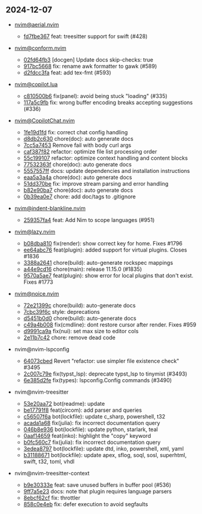 ## 2024-12-07

* nvim@aerial.nvim
  - [fd7fbe367](https://github.com/stevearc/aerial.nvim/commit/fd7fbe36772d7a955815c90ff9b58523bfdb410d) feat: treesitter support for swift (#428)

* nvim@conform.nvim
  - [02fd64fb3](https://github.com/stevearc/conform.nvim/commit/02fd64fb3d4b18ec029c0e0683c3dc3ec6d2c5b8) [docgen] Update docs skip-checks: true
  - [917bc5668](https://github.com/stevearc/conform.nvim/commit/917bc566832d91dff00b6e6a6dc658366fd51bac) fix: rename awk formatter to gawk (#589)
  - [d2fdcc3fa](https://github.com/stevearc/conform.nvim/commit/d2fdcc3fa48cf2f2696f13730a5c74f97a7e9677) feat: add tex-fmt (#593)

* nvim@copilot.lua
  - [c810500b6](https://github.com/zbirenbaum/copilot.lua/commit/c810500b69cb8bcea58f2be635cb1340011714b5) fix(panel): avoid being stuck "loading" (#335)
  - [117a5c9fb](https://github.com/zbirenbaum/copilot.lua/commit/117a5c9fbbd9db37ae2b02f54309c12836a9818e) fix: wrong buffer encoding breaks accepting suggestions (#336)

* nvim@CopilotChat.nvim
  - [1fe19d1fd](https://github.com/CopilotC-Nvim/CopilotChat.nvim/commit/1fe19d1fdbf9edcda8bad9b7b2d5e11aa95c1672) fix: correct chat config handling
  - [d8db2c630](https://github.com/CopilotC-Nvim/CopilotChat.nvim/commit/d8db2c630b41cfd449e63d46f44cd827dd8aa435) chore(doc): auto generate docs
  - [7cc5a7453](https://github.com/CopilotC-Nvim/CopilotChat.nvim/commit/7cc5a745365b4af372e11b3f9cdc4e6fbe237bd1) Remove fail with body curl args
  - [caf387f82](https://github.com/CopilotC-Nvim/CopilotChat.nvim/commit/caf387f82f6c1c2d0ce26a0104accf08000e4e34) refactor: optimize file list processing order
  - [55c199107](https://github.com/CopilotC-Nvim/CopilotChat.nvim/commit/55c199107f61386de821abcb8e4c2ea628277120) refactor: optimize context handling and content blocks
  - [77532363f](https://github.com/CopilotC-Nvim/CopilotChat.nvim/commit/77532363f8180ebd12669f08482182cecf67c8c6) chore(doc): auto generate docs
  - [5557557ff](https://github.com/CopilotC-Nvim/CopilotChat.nvim/commit/5557557ffa71a1390c0600e679340cce3a881fed) docs: update dependencies and installation instructions
  - [eaa5a3a4a](https://github.com/CopilotC-Nvim/CopilotChat.nvim/commit/eaa5a3a4a4a42ec7bfa3cba6215b421a9aa09661) chore(doc): auto generate docs
  - [51dd370be](https://github.com/CopilotC-Nvim/CopilotChat.nvim/commit/51dd370be753ae66e6a2f36dee810172c3577c39) fix: improve stream parsing and error handling
  - [b82e90ba7](https://github.com/CopilotC-Nvim/CopilotChat.nvim/commit/b82e90ba740d97c525bcd06ff1275daff35637cc) chore(doc): auto generate docs
  - [0b39ea0e7](https://github.com/CopilotC-Nvim/CopilotChat.nvim/commit/0b39ea0e7c5625274836bce3701791003ab34394) chore: add doc/tags to .gitignore

* nvim@indent-blankline.nvim
  - [259357fa4](https://github.com/lukas-reineke/indent-blankline.nvim/commit/259357fa4097e232730341fa60988087d189193a) feat: Add Nim to scope languages (#951)

* nvim@lazy.nvim
  - [b08dba810](https://github.com/folke/lazy.nvim/commit/b08dba8107b5bdaaa007f18cf6c0cc0e0fd576aa) fix(render): show correct key for home. Fixes #1796
  - [ee64abc76](https://github.com/folke/lazy.nvim/commit/ee64abc76be2b237b95d241a924b0323005b868a) feat(plugin): added support for virtual plugins. Closes #1836
  - [3388a2641](https://github.com/folke/lazy.nvim/commit/3388a26417c48b15d5266d954f62a4d47fe99490) chore(build): auto-generate rockspec mappings
  - [a44e9cd16](https://github.com/folke/lazy.nvim/commit/a44e9cd165e11fa61ccfbea2a3cc1aaa3bcfc4f1) chore(main): release 11.15.0 (#1835)
  - [9570a5ae7](https://github.com/folke/lazy.nvim/commit/9570a5ae7b17dcde4718c7458fd986c10f015a99) feat(plugin): show error for local plugins that don't exist. Fixes #1773

* nvim@noice.nvim
  - [72e21399c](https://github.com/folke/noice.nvim/commit/72e21399c7b292a2470d9230bf63cad5d6375140) chore(build): auto-generate docs
  - [7cbc39f6c](https://github.com/folke/noice.nvim/commit/7cbc39f6cbdfcda1ef94ac5aa5b726dd40b10f79) style: deprecations
  - [d5451b0d0](https://github.com/folke/noice.nvim/commit/d5451b0d0e166e79aaabd79a04fc1cf185cc5b4d) chore(build): auto-generate docs
  - [c49a4b008](https://github.com/folke/noice.nvim/commit/c49a4b008a6e4f9ea2fcdca2120f3bf4b91f015f) fix(cmdline): dont restore cursor after render. Fixes #959
  - [d9991ca9a](https://github.com/folke/noice.nvim/commit/d9991ca9ac097d42ab5ec3205a457d930dce63d5) fix(nui): set max size to editor cols
  - [2e11b7c42](https://github.com/folke/noice.nvim/commit/2e11b7c425e00940d76d5343eca5c3bee8f6b869) chore: remove dead code

* nvim@nvim-lspconfig
  - [64073cbed](https://github.com/neovim/nvim-lspconfig/commit/64073cbed0ce23e988160bfd1a148a75b6af94cc) Revert "refactor: use simpler file existence check" #3495
  - [2c007c79e](https://github.com/neovim/nvim-lspconfig/commit/2c007c79eedfca0ec652c50d571cb0c52d1577ba) fix(typst_lsp): deprecate typst_lsp to tinymist (#3493)
  - [6e385d2fe](https://github.com/neovim/nvim-lspconfig/commit/6e385d2fe5da6714f00142afbd8d3591d330ffd7) fix(types): lspconfig.Config commands (#3490)

* nvim@nvim-treesitter
  - [53e20aa72](https://github.com/nvim-treesitter/nvim-treesitter/commit/53e20aa728713af5cb4a3e0e2dcfea18975d49fc) bot(readme): update
  - [be17791f8](https://github.com/nvim-treesitter/nvim-treesitter/commit/be17791f867f7a8b73f8c42e17971ff664d8038d) feat(circom): add parser and queries
  - [c56507f6a](https://github.com/nvim-treesitter/nvim-treesitter/commit/c56507f6a16d6a9bd73ab8827a49fa5533aa8fc3) bot(lockfile): update c_sharp, powershell, t32
  - [acada1a68](https://github.com/nvim-treesitter/nvim-treesitter/commit/acada1a685f5decd0f10e1672963bf3425eafa45) fix(julia): fix incorrect documentation query
  - [046b8e936](https://github.com/nvim-treesitter/nvim-treesitter/commit/046b8e936142ca7d0285c807201965ae4916bf01) bot(lockfile): update python, starlark, teal
  - [0aaf14659](https://github.com/nvim-treesitter/nvim-treesitter/commit/0aaf146590f3edd1dfa64fbfa2ad1cdca65afa6f) feat(inko): highlight the "copy" keyword
  - [b0fc560c7](https://github.com/nvim-treesitter/nvim-treesitter/commit/b0fc560c758eeaa53b099c0843f82bcd762a9235) fix(julia): fix incorrect documentation query
  - [3edea8797](https://github.com/nvim-treesitter/nvim-treesitter/commit/3edea87978b2ee93b197513e5cdf86012d33b7fa) bot(lockfile): update dtd, inko, powershell, xml, yaml
  - [b31188671](https://github.com/nvim-treesitter/nvim-treesitter/commit/b31188671d8a060022dbbeb6905019e69e310108) bot(lockfile): update apex, sflog, soql, sosl, superhtml, swift, t32, toml, vhdl

* nvim@nvim-treesitter-context
  - [b9e30333e](https://github.com/nvim-treesitter/nvim-treesitter-context/commit/b9e30333ece125297cfc5d652465cbc9a23b4916) feat: save unused buffers in buffer pool (#536)
  - [9ff7a5e23](https://github.com/nvim-treesitter/nvim-treesitter-context/commit/9ff7a5e23f8fa9e19c9570e1696849fdff8805ea) docs: note that plugin requires language parsers
  - [8ebcf62cf](https://github.com/nvim-treesitter/nvim-treesitter-context/commit/8ebcf62cf48dd97b3d121884ecb6bc4c00f1b069) fix: throttler
  - [858c0e4eb](https://github.com/nvim-treesitter/nvim-treesitter-context/commit/858c0e4eb58bd8731132868aab59ea6f84153404) fix: defer execution to avoid segfaults